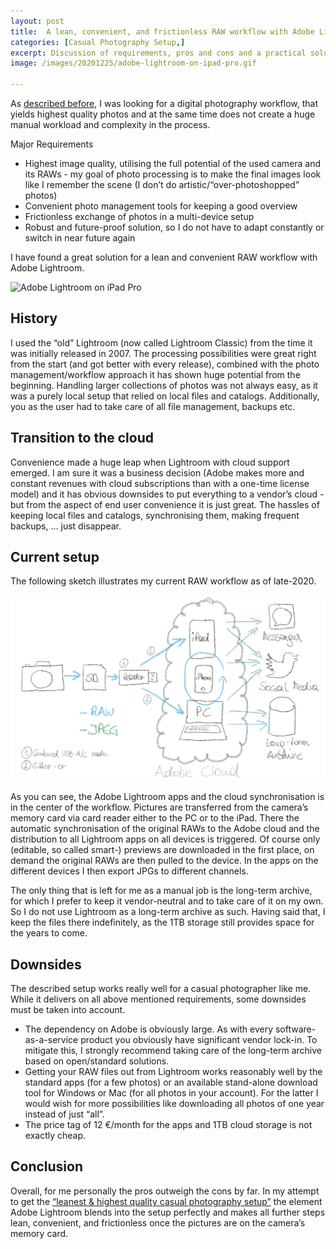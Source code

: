 ```yaml
---
layout: post
title:  A lean, convenient, and frictionless RAW workflow with Adobe Lightroom
categories: [Casual Photography Setup,] 
excerpt: Discussion of requirements, pros and cons and a practical solution for a RAW workflow with Adobe Lightroom
image: /images/20201225/adobe-lightroom-on-ipad-pro.gif

---
```

As [described before](../leanest_highest_quality_casual_photography_setup/), I was looking for a digital photography workflow, that yields highest quality photos and at the same time does not create a huge manual workload and complexity in the process.

Major Requirements
* Highest image quality, utilising the full potential of the used camera and its RAWs - my goal of photo processing is to make the final images look like I remember the scene (I don’t do artistic/“over-photoshopped” photos)
* Convenient photo management tools for keeping a good overview
* Frictionless exchange of photos in a multi-device setup
* Robust and future-proof solution, so I do not have to adapt constantly or switch in near future again

I have found a great solution for a lean and convenient RAW workflow with Adobe Lightroom.

![Adobe Lightroom on iPad Pro](../images/20201225/adobe-lightroom-on-ipad-pro.gif)

## History

I used the “old” Lightroom (now called Lightroom Classic) from the time it was initially released in 2007. The processing possibilities were great right from the start (and got better with every release), combined with the photo management/workflow approach it has shown huge potential from the beginning. Handling larger collections of photos was not always easy, as it was a purely local setup that relied on local files and catalogs. Additionally, you as the user had to take care of all file management, backups etc.

## Transition to the cloud

Convenience made a huge leap when Lightroom with cloud support emerged. I am sure it was a business decision (Adobe makes more and constant revenues with cloud subscriptions than with a one-time license model) and it has obvious downsides to put everything to a vendor’s cloud - but from the aspect of end user convenience it is just great. The hassles of keeping local files and catalogs, synchronising them, making frequent backups, … just disappear. 

## Current setup

The following sketch illustrates my current RAW workflow as of late-2020.

![RAW workflow with Adobe Lightroom](../images/20201225/sketch_raw_workflow_with_adobe_lightroom.jpg)


As you can see, the Adobe Lightroom apps and the cloud synchronisation is in the center of the workflow.
Pictures are transferred from the camera’s memory card via card reader either to the PC or to the iPad. There the automatic synchronisation of the original RAWs to the Adobe cloud and the distribution to all Lightroom apps on all devices is triggered. Of course only (editable, so called smart-) previews are downloaded in the first place, on demand the original RAWs are then pulled to the device. In the apps on the different devices I then export JPGs to different channels.

The only thing that is left for me as a manual job is the long-term archive, for which I prefer to keep it vendor-neutral and to take care of it on my own. So I do not use Lightroom as a long-term archive as such. Having said that, I keep the files there indefinitely, as the 1TB storage still provides space for the years to come.

## Downsides

The described setup works really well for a casual photographer like me. While it delivers on all above mentioned requirements, some downsides must be taken into account.
* The dependency on Adobe is obviously large. As with every software-as-a-service product you obviously have significant vendor lock-in. To mitigate this, I strongly recommend taking care of the long-term archive based on open/standard solutions.
* Getting your RAW files out from Lightroom works reasonably well by the standard apps (for a few photos) or an available stand-alone download tool for Windows or Mac (for all photos in your account). For the latter I would wish for more possibilities like downloading all photos of one year instead of just “all”.
* The price tag of 12 €/month for the apps and 1TB cloud storage is not exactly cheap.

## Conclusion

Overall, for me personally the pros outweigh the cons by far. In my attempt to get the [“leanest & highest quality casual photography setup”](../leanest_highest_quality_casual_photography_setup/) the element Adobe Lightroom blends into the setup perfectly and makes all further steps lean, convenient, and frictionless once the pictures are on the camera’s memory card.
